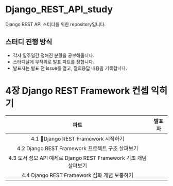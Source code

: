 # Django_REST_API_study
Django REST API 스터디를 위한 repository입니다.

## 스터디 진행 방식

- 각자 일주일간 정해진 분량을 공부해옵니다.
- 스터디날에 무작위로 발표 파트를 정합니다.
- 발표자는 발표 전 Issue를 열고, 질의응답 내용을 기록합니다.

# 4장 Django REST Framework 컨셉 익히기

|파트|발표자|
|:---:|:---:|
|4.1 Django REST Framework 시작하기||
|4.2 Django REST Framework 프로젝트 구조 살펴보기||
|4.3 도서 정보 API 예제로 Django REST Framework 기초 개념 살펴보기||
|4.4 Django REST Framework 심화 개념 보충하기||
